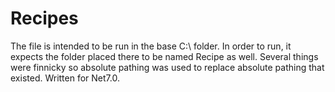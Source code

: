 # Recipes

The file is intended to be run in the base C:\\ folder. 
In order to run, it expects the folder placed there to be named Recipe as well.
Several things were finnicky so absolute pathing was used to replace absolute pathing that existed.
Written for Net7.0.
